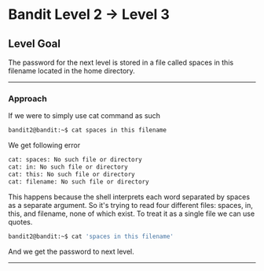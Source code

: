 # Bandit Level 2 → Level 3
## Level Goal
The password for the next level is stored in a file called spaces in this filename located in the home directory.
***
### Approach
If we were to simply use cat command as such
```bash
bandit2@bandit:~$ cat spaces in this filename
```
We get following error
```bash
cat: spaces: No such file or directory
cat: in: No such file or directory
cat: this: No such file or directory
cat: filename: No such file or directory
```
This happens because the shell interprets each word separated by spaces as a separate argument. So it's trying to read four different files: spaces, in, this, and filename, none of which exist. To treat it as a single file we can use quotes.

```bash
bandit2@bandit:~$ cat 'spaces in this filename'
```
And we get the password to next level.
***

